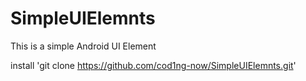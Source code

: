 # SimpleUIElemnts
This is a simple Android UI Element

install  'git clone https://github.com/cod1ng-now/SimpleUIElemnts.git'


